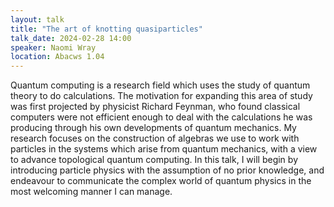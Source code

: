 ```yaml
---
layout: talk
title: "The art of knotting quasiparticles"
talk_date: 2024-02-28 14:00
speaker: Naomi Wray
location: Abacws 1.04
---
```

Quantum computing is a research field which uses the study of quantum theory to do calculations. The motivation for expanding this area of study was first projected by physicist Richard Feynman, who found classical computers were not efficient enough to deal with the calculations he was producing through his own developments of quantum mechanics. My research focuses on the construction of algebras we use to work with particles in the systems which arise from quantum mechanics, with a view to advance topological quantum computing.
In this talk, I will begin by introducing particle physics with the assumption of no prior knowledge, and endeavour to communicate the complex world of quantum physics in the most welcoming manner I can manage.
